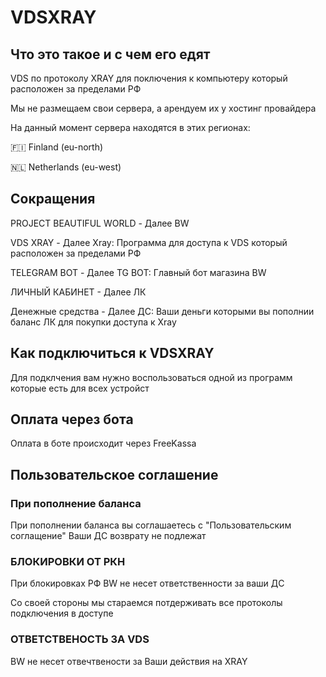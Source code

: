 # VDSXRAY
## Что это такое и с чем его едят

VDS по протоколу XRAY для поключения к компьютеру
который расположен за пределами РФ

Мы не размещаем свои сервера, а арендуем их у
хостинг провайдера 

На данный момент сервера находятся в этих регионах:

🇫🇮 Finland (eu-north)

🇳🇱 Netherlands (eu-west)



## Сокращения

PROJECT BEAUTIFUL WORLD - Далее BW

VDS XRAY - Далее Xray: Программа для доступа 
к VDS который расположен за пределами РФ

TELEGRAM BOT - Далее TG BOT: Главный бот магазина BW

ЛИЧНЫЙ КАБИНЕТ - Далее ЛК

Денежные средства - Далее ДС: Ваши деньги которыми
вы пополнии баланс ЛК для покупки доступа к Xray


## Как подключиться к VDSXRAY

Для подклчения вам нужно воспользоваться одной из
программ которые есть для всех устройст

## Оплата через бота

Оплата в боте происходит через FreeKassa


## Пользовательское соглашение 

### При пополнение баланса 

При пополнении баланса вы соглашаетесь с "Пользовательским соглащение"
Ваши ДС возврату не подлежат

### БЛОКИРОВКИ ОТ РКН

При блокировках РФ BW не несет ответственности
за ваши ДС

Со своей стороны мы стараемся потдерживать все 
протоколы подключения в доступе

### ОТВЕТСТВЕНОСТЬ ЗА VDS

BW не несет отвечтвености за Ваши действия на XRAY